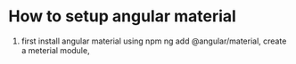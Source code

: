 # How to setup angular material
 1. first install angular material using npm 
    ng add @angular/material,
    create a meterial module,
